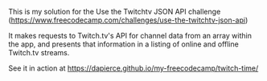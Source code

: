 This is my solution for the Use the Twitchtv JSON API challenge (https://www.freecodecamp.com/challenges/use-the-twitchtv-json-api)

It makes requests to Twitch.tv's API for channel data from an array within the app, and presents that information in a listing of online and offline Twitch.tv streams.

See it in action at https://dapierce.github.io/my-freecodecamp/twitch-time/
